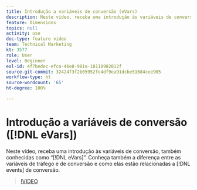 ```yaml
---
title: Introdução a variáveis de conversão (eVars)
description: Neste vídeo, receba uma introdução às variáveis de conversão, também conhecidas como “eVars”. Conheça também a diferença entre as variáveis de tráfego e de conversão e como elas estão relacionadas a eventos de conversão.
feature: Dimensions
topics: null
activity: use
doc-type: feature video
team: Technical Marketing
kt: 3577
role: User
level: Beginner
exl-id: 4f7bedec-efca-46e8-981a-18118982012f
source-git-commit: 32424f3f2b05952fe4df9ea91dcbe51684cee905
workflow-type: ht
source-wordcount: '65'
ht-degree: 100%

---
```


# Introdução a variáveis de conversão ([!DNL eVars])

Neste vídeo, receba uma introdução às variáveis de conversão, também conhecidas como “[!DNL eVars]”. Conheça também a diferença entre as variáveis de tráfego e de conversão e como elas estão relacionadas a [!DNL events] de conversão.

>[!VIDEO](https://video.tv.adobe.com/v/28759/?quality=12)

